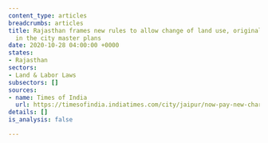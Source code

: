 ```yaml
---
content_type: articles
breadcrumbs: articles
title: Rajasthan frames new rules to allow change of land use, originally defined
  in the city master plans
date: 2020-10-28 04:00:00 +0000
states:
- Rajasthan
sectors:
- Land & Labor Laws
subsectors: []
sources:
- name: Times of India
  url: https://timesofindia.indiatimes.com/city/jaipur/now-pay-new-charges-if-you-want-to-change-land-use-in-master-plan-areas/articleshow/78798196.cms
details: []
is_analysis: false

---
```

